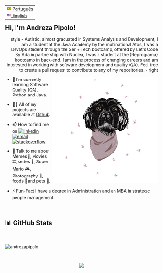 <table align="right">
<tr><td><a href="README.md"><img src="./images/br-flag.png" height="13"> Português</a></td></tr>
<tr><td><a href="README_eng.md"><img src="./images/us-flag.png" height="13"> English</a></td></tr>
</table>
</br>


## **Hi, I'm Andreza Pipolo!**
 <div style="text-align: right;">style - Autistic, almost graduated in Systems Analysis and Development, I am a student at the Java Academy by the multinational Atos, I was a DevOps student through the Ser + Tech bootcamp, offered by Let's Code By Ada in partnership with Nuclea, I was a student at the {Reprograma} bootcamp in back-end. I am in the process of changing careers and am interested in working with software development and quality (QA). Feel free to create a pull request to contribute to any of my repositories. - right</div> 


<img align='right' src="./images/dog.gif" width="350"></h1>


- 🌱 I’m currently learning Software Quality (QA), Python and Java.

- 👨‍💻 All of my projects are available at [Github](https://github.com/andrezapipolo?tab=repositories).

- 📫 How to find me on <a href="https://www.linkedin.com/in/andrezapipolo"><img src="https://img.icons8.com/color/96/000000/linkedin.png" alt="linkedin" width="30px"/></a>&nbsp;&nbsp;&nbsp;<a href="mailto:andreza_menezess@gmail.com"><img src="https://img.icons8.com/color/96/000000/gmail.png" alt="email" width="30px"/></a>&nbsp;&nbsp;&nbsp;<a href="https://stackoverflow.com/users/19394242/andreza-pipolo"><img src="https://img.icons8.com/color/96/000000/stackoverflow.png" alt="stackoverflow" width="30px"/></a>
</p>

- 💬 Talk to me about Memes🤭, Movies 🎞️,series 🍿, Super Mario 🎮, Photography 📸, foods 🥢and pets 🐾.

- ⚡️ Fun-Fact I have a degree in Administration and an MBA in strategic people management.
</br>

## 📊 GitHub Stats
</br>

<p><img align="center" src="https://github-readme-stats.vercel.app/api/top-langs?username=andrezapipolo&show_icons=true&locale=en&layout=compact" alt="andrezapipolo" /></p>


</br>

<p align="center">
  <img src="https://capsule-render.vercel.app/api?type=waving&color=gradient&height=60&section=footer&width=100"/>
</p>


